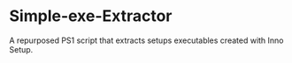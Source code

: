 # Simple-exe-Extractor
A repurposed PS1 script that extracts setups executables created with Inno Setup.
